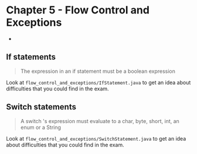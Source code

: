 # Chapter 5 - Flow Control and Exceptions

+ [](#)


## If statements
> The expression in an if statement must be a boolean expression

Look at `flow_control_and_exceptions/IfStatement.java` to get an idea about difficulties that you could find in the exam.

## Switch statements
> A switch 's expression must evaluate to a char, byte, short, int, an enum or a String

Look at `flow_control_and_exceptions/SwitchStatement.java` to get an idea about difficulties that you could find in the exam.
